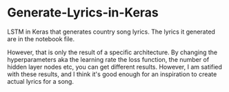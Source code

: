 # Generate-Lyrics-in-Keras
LSTM in Keras that generates country song lyrics.
The lyrics it generated are in the notebook file.

However, that is only the result of a specific architecture. By changing the hyperparameters aka the learning rate the loss function, the number of hidden layer nodes etc, you can get different results. However, I am satified with these results, and I think it's good enough for an inspiration to create actual lyrics for a song.
